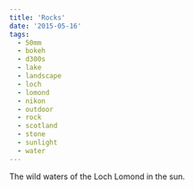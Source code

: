```yaml
---
title: 'Rocks'
date: '2015-05-16'
tags:
  - 50mm
  - bokeh
  - d300s
  - lake
  - landscape
  - loch
  - lomond
  - nikon
  - outdoor
  - rock
  - scotland
  - stone
  - sunlight
  - water
---
```


The wild waters of the Loch Lomond in the sun.
